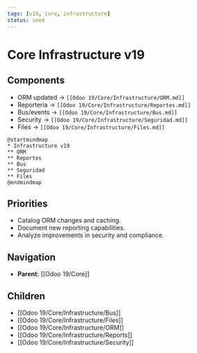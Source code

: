 ```yaml
---
tags: [v19, core, infrastructure]
status: seed
---
```

# Core Infrastructure v19

## Components
- ORM updated -> `[[Odoo 19/Core/Infrastructure/ORM.md]]`
- Reporteria -> `[[Odoo 19/Core/Infrastructure/Reportes.md]]`
- Bus/events -> `[[Odoo 19/Core/Infrastructure/Bus.md]]`
- Security -> `[[Odoo 19/Core/Infrastructure/Seguridad.md]]`
- Files -> `[[Odoo 19/Core/Infrastructure/Files.md]]`

```plantuml
@startmindmap
* Infrastructure v19
** ORM
** Reportes
** Bus
** Seguridad
** Files
@endmindmap
```

## Priorities
- Catalog ORM changes and caching.
- Document new reporting capabilities.
- Analyze improvements in security and compliance.









## Navigation
- **Parent:** [[Odoo 19/Core]]


## Children
- [[Odoo 19/Core/Infrastructure/Bus]]
- [[Odoo 19/Core/Infrastructure/Files]]
- [[Odoo 19/Core/Infrastructure/ORM]]
- [[Odoo 19/Core/Infrastructure/Reports]]
- [[Odoo 19/Core/Infrastructure/Security]]